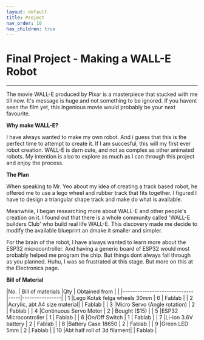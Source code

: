 ```yaml
---
layout: default
title: Project
nav_order: 10
has_children: true
---
```


# Final Project - Making a WALL-E Robot
---

The movie WALL-E produced by Pixar is a masterpiece that stucked with me till now. It's message is huge and not something to be ignored. If you havent seen the film yet, this ingenious movie would probably be your next favourite.

**Why make WALL-E?**

I have always wanted to make my own robot. And i guess that this is the perfect time to attempt to create it. If I am succesful, this will my first ever robot creation. WALL-E is darn cute, and not as complex as other animated robots. My intention is also to explore as much as I can through this project and enjoy the process. 


**The Plan**

When speaking to Mr. Yeo about my idea of creating a track based robot, he offered me to use a lego wheel and rubber track that fits together. I figured I have to design a triangular shape track and make do what is available. 

Meanwhile, I began researching more about WALL-E and other people's creation on it. I found out that there is a whole community called 'WALL-E builders Club' who build real life WALL-E. This discovery made me decide to modify the available blueprint an dmake it smaller and simpler.

For the brain of the robot, I have always wanted to learn more about the ESP32 microcontroller. And having a generic board of ESP32 would most probably helped me program the chip. But things dont always fall through as you planned. Huhu, I was so frustrated at this stage. But more on this at the Electronics page.

**Bill of Material**

|No. |   Bill of materials         |Qty  | Obtained from  |
|    |-----------------------------|-----|----------------|
|  1 |Lego Kotak felga wheels 30mm |  6  | Fablab         |
|  2 |Acrylic, abt A4 size material|     | Fablab         |
|  3 |Micro Servo (Angle rotation) |  2  | Fablab         |
|  4 |Continuous Servo Motor       |  2  | Bought ($15)   |
|  5 |ESP32 Microcontroller        |  1  | Fablab         |
|  6 |On/Off Switch                |  1  | Fablab         |
|  7 |Li-ion 3.6V battery          |  2  | Fablab         |
|  8 |Battery Case 18650           |  2  | Fablab         |
|  9 |Green  LED 5mm               |  2  | Fablab         |
| 10 |Abt  half roll of 3d filament|     | Fablab         |